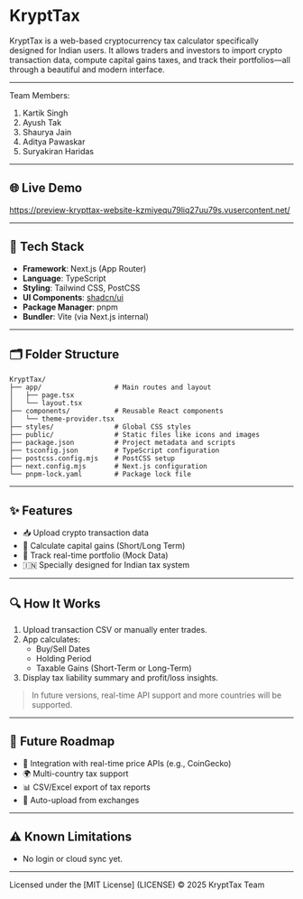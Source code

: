 # KryptTax
KryptTax is a web-based cryptocurrency tax calculator specifically designed for Indian users. It allows traders and investors to import crypto transaction data, compute capital gains taxes, and track their portfolios—all through a beautiful and modern interface.

---

Team Members:
1. Kartik Singh
2. Ayush Tak
3. Shaurya Jain
4. Aditya Pawaskar
5. Suryakiran Haridas
   
---

## 🌐 Live Demo

https://preview-krypttax-website-kzmiyequ79liq27uu79s.vusercontent.net/

---

## 🧰 Tech Stack

- **Framework**: Next.js (App Router)
- **Language**: TypeScript
- **Styling**: Tailwind CSS, PostCSS
- **UI Components**: [shadcn/ui](https://ui.shadcn.com/)
- **Package Manager**: pnpm
- **Bundler**: Vite (via Next.js internal)

---

## 🗂️ Folder Structure

```
KryptTax/
├── app/                  # Main routes and layout
│   ├── page.tsx
│   └── layout.tsx
├── components/           # Reusable React components
│   └── theme-provider.tsx
├── styles/               # Global CSS styles
├── public/               # Static files like icons and images
├── package.json          # Project metadata and scripts
├── tsconfig.json         # TypeScript configuration
├── postcss.config.mjs    # PostCSS setup
├── next.config.mjs       # Next.js configuration
└── pnpm-lock.yaml        # Package lock file
```

---

## ✨ Features

- 📥 Upload crypto transaction data
- 🧮 Calculate capital gains (Short/Long Term)
- 💼 Track real-time portfolio (Mock Data)
- 🇮🇳 Specially designed for Indian tax system

---

## 🔍 How It Works

1. Upload transaction CSV or manually enter trades.
2. App calculates:
    - Buy/Sell Dates
    - Holding Period
    - Taxable Gains (Short-Term or Long-Term)
3. Display tax liability summary and profit/loss insights.

> In future versions, real-time API support and more countries will be supported.

---


## 📄 Future Roadmap

- 🔁 Integration with real-time price APIs (e.g., CoinGecko)
- 🌍 Multi-country tax support
- 📊 CSV/Excel export of tax reports
- 🧾 Auto-upload from exchanges

---

## ⚠️ Known Limitations

- No login or cloud sync yet.

---
Licensed under the [MIT License]
(LICENSE) © 2025 KryptTax Team
